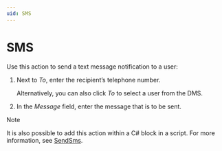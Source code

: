 ```yaml
---
uid: SMS
---
```


# SMS

Use this action to send a text message notification to a user:

1. Next to *To*, enter the recipient’s telephone number.

    Alternatively, you can also click *To* to select a user from the DMS.

2. In the *Message* field, enter the message that is to be sent.

> [!NOTE]
> It is also possible to add this action within a C# block in a script. For more information, see [SendSms](xref:Engine_methods#sendsms).
>
